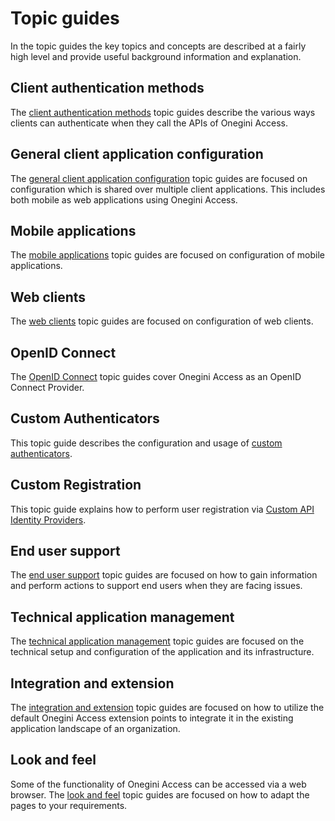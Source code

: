 # Topic guides

In the topic guides the key topics and concepts are described at a fairly high level and provide useful background information and explanation.

## Client authentication methods

The [client authentication methods](authentication-methods/authentication-methods.md) topic guides describe the various ways clients can authenticate when they
call the APIs of Onegini Access.

## General client application configuration

The [general client application configuration](general-app-config/index.md) topic guides are focused on configuration which is shared over multiple client
applications. This includes both mobile as web applications using Onegini Access.

## Mobile applications

The [mobile applications](mobile-apps/index.md) topic guides are focused on configuration of mobile applications.

## Web clients

The [web clients](web-clients/index.md) topic guides are focused on configuration of web clients.

## OpenID Connect

The [OpenID Connect](oidc/index.md) topic guides cover Onegini Access as an OpenID Connect Provider.

## Custom Authenticators

This topic guide describes the configuration and usage of [custom authenticators](custom-authenticators/index.md).

## Custom Registration

This topic guide explains how to perform user registration via [Custom API Identity Providers](custom-registration/index.md).

## End user support

The [end user support](end-user-support/index.md) topic guides are focused on how to gain information and perform actions to support end users when they are
facing issues.

## Technical application management

The [technical application management](technical-app-management/index.md) topic guides are focused on the technical setup and configuration of the application
and its infrastructure.

## Integration and extension

The [integration and extension](integration-extension/index.md) topic guides are focused on how to utilize the default Onegini Access extension points to
integrate it in the existing application landscape of an organization.

## Look and feel

Some of the functionality of Onegini Access can be accessed via a web browser. The [look and feel](look-and-feel/index.md) topic guides are focused on how to
adapt the pages to your requirements.